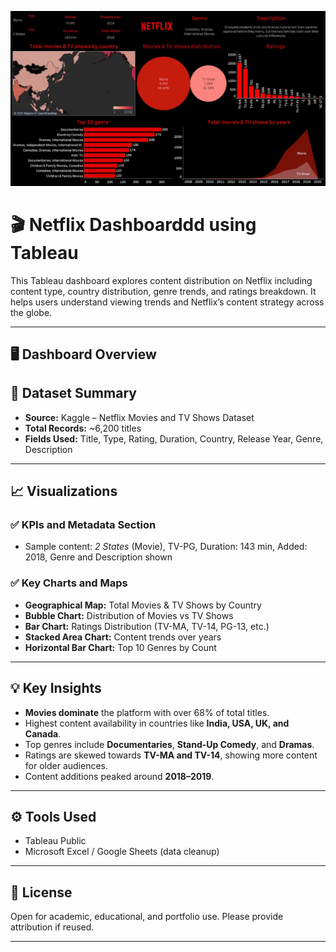 ![logo](https://github.com/Snehasingh26/Netflix-Tableau-Dashboard/blob/main/Netflix%20dashboard.jpg)
# 🎬 Netflix Dashboarddd using Tableau

This Tableau dashboard explores content distribution on Netflix including content type, country distribution, genre trends, and ratings breakdown. It helps users understand viewing trends and Netflix’s content strategy across the globe.

---

## 🖥️ Dashboard Overview
## 📁 Dataset Summary

- **Source:** Kaggle – Netflix Movies and TV Shows Dataset
- **Total Records:** ~6,200 titles
- **Fields Used:** Title, Type, Rating, Duration, Country, Release Year, Genre, Description

---

## 📈 Visualizations

### ✅ KPIs and Metadata Section
- Sample content: *2 States* (Movie), TV-PG, Duration: 143 min, Added: 2018, Genre and Description shown

### ✅ Key Charts and Maps
- **Geographical Map:** Total Movies & TV Shows by Country
- **Bubble Chart:** Distribution of Movies vs TV Shows
- **Bar Chart:** Ratings Distribution (TV-MA, TV-14, PG-13, etc.)
- **Stacked Area Chart:** Content trends over years
- **Horizontal Bar Chart:** Top 10 Genres by Count

---

## 💡 Key Insights

- **Movies dominate** the platform with over 68% of total titles.
- Highest content availability in countries like **India, USA, UK, and Canada**.
- Top genres include **Documentaries**, **Stand-Up Comedy**, and **Dramas**.
- Ratings are skewed towards **TV-MA and TV-14**, showing more content for older audiences.
- Content additions peaked around **2018–2019**.

---

## ⚙️ Tools Used

- Tableau Public
- Microsoft Excel / Google Sheets (data cleanup)

---

## 🧾 License

Open for academic, educational, and portfolio use. Please provide attribution if reused.

---

